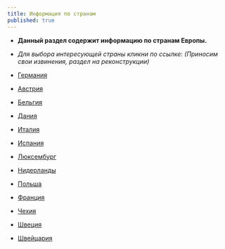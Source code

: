 ```yaml
---
title: Информация по странам
published: true
---
```

- **Данный раздел содержит информацию по странам Европы.**
-  _Для выбора интересующей страны кликни по ссылке:_
_(Приносим свои извинения, раздел на реконструкции)_

 
 - [Германия](/countries/germany/)
-  [Австрия](/countries/austria/)
-  [Бельгия](/countries/belgium/)
-  [Дания](/countries/denmark/)
-  [Италия](/countries/italy/)
-  [Испания](/countries/spain/)
-  [Люксембург](/countries/luxemburg/)
-  [Нидерланды](/countries/netherlands/)
-  [Польша](/countries/poland/)
-  [Франция](/countries/france/)
-  [Чехия](/countries/czech/)
-  [Швеция](/countries/sweden/)
-  [Швейцария](/countries/switzerland/)
